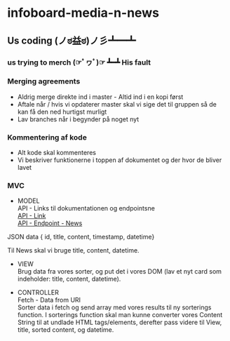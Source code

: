 # infoboard-media-n-news
## Us coding (ノಠ益ಠ)ノ彡┻━┻


### us trying to merch (☞ﾟヮﾟ)☞ ┻━┻ His fault



### Merging agreements
* Aldrig merge direkte ind i master - Altid ind i en kopi først
* Aftale når / hvis vi opdaterer master skal vi sige det til gruppen så de kan få den ned hurtigst murligt
* Lav branches når i begynder på noget nyt


### Kommentering af kode
* Alt kode skal kommenteres
* Vi beskriver funktionerne i toppen af dokumentet og der hvor de bliver lavet


### MVC
* MODEL <br>
API - Links til dokumentationen og endpointsne <br>
[API - Link](https://www.api.mediehuset.net) <br>
[API - Endpoint - News](https://api.mediehuset.net/infoboard/news) <br>

JSON data { id, title, content, timestamp, datetime}

Til News skal vi bruge title, content, datetime.

* VIEW <br>
Brug data fra vores sorter, og put det i vores DOM (lav et nyt card som indeholder: title, content, datetime).

* CONTROLLER <br>
Fetch - Data from URI <br>
Sorter data i fetch og send array med vores results til ny sorterings function.
I sorterings function skal man kunne converter vores Content String til at undlade HTML tags/elements, derefter pass videre til View, title, sorted content, og datetime.
